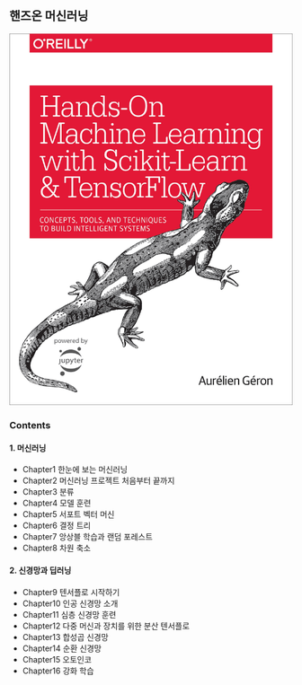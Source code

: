 ## 핸즈온 머신러닝

![cover](cover.png)

### Contents

#### 1. 머신러닝

- Chapter1 한눈에 보는 머신러닝
- Chapter2 머신러닝 프로젝트 처음부터 끝까지
- Chapter3 분류
- Chapter4 모델 훈련
- Chapter5 서포트 벡터 머신
- Chapter6 결정 트리
- Chapter7 앙상블 학습과 랜덤 포레스트
- Chapter8 차원 축소


#### 2. 신경망과 딥러닝

- Chapter9 텐서플로 시작하기
- Chapter10 인공 신경망 소개
- Chapter11 심층 신경망 훈련
- Chapter12 다중 머신과 장치를 위한 분산 텐서플로
- Chapter13 합성곱 신경망
- Chapter14 순환 신경망
- Chapter15 오토인코
- Chapter16 강화 학습
